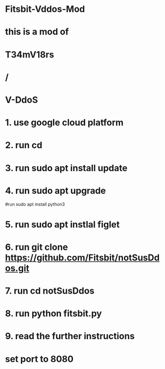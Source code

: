 # Fitsbit-Vddos-Mod

# this is a mod of 
 
 
# T34mV18rs
# /
# V-DdoS

# 1. use google cloud platform
# 2. run cd
# 3. run sudo apt install update
# 4. run sudo apt upgrade
#run sudo apt install python3
# 5. run sudo apt instlal figlet
# 6. run git clone https://github.com/Fitsbit/notSusDdos.git
# 7. run cd notSusDdos
# 8. run python fitsbit.py
# 9. read the further instructions
# set port to 8080
